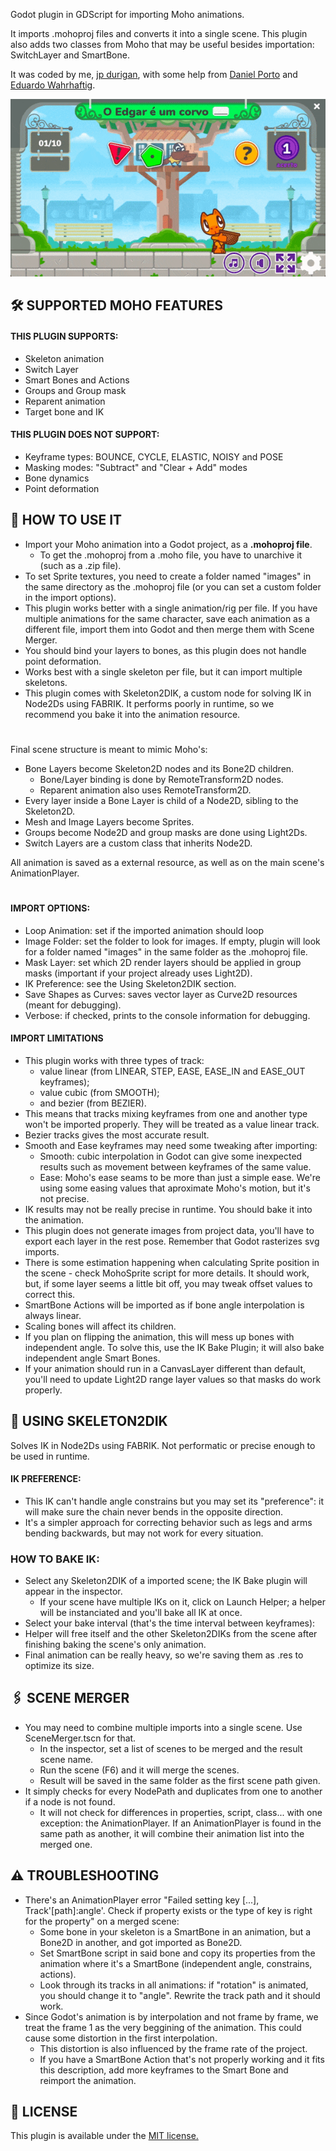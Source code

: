 Godot plugin in GDScript for importing Moho animations.

It imports .mohoproj files and converts it into a single scene. This plugin also adds two classes from Moho that may be useful besides importation: SwitchLayer and SmartBone.

It was coded by me, [jp durigan](https://github.com/jpdurigan), with some help from [Daniel Porto](https://github.com/eh-jogos) and [Eduardo Wahrhaftig](https://www.behance.net/eduardow).

![Example of usage in game](https://github.com/jpdurigan/godot_moho_importer/blob/main/example.gif "Example of usage in game")

## 🛠️ SUPPORTED MOHO FEATURES

#### THIS PLUGIN SUPPORTS:
- Skeleton animation
- Switch Layer
- Smart Bones and Actions
- Groups and Group mask
- Reparent animation
- Target bone and IK

#### THIS PLUGIN DOES NOT SUPPORT:
- Keyframe types: BOUNCE, CYCLE, ELASTIC, NOISY and POSE
- Masking modes: "Subtract" and "Clear + Add" modes
- Bone dynamics
- Point deformation

## 📖 HOW TO USE IT

- Import your Moho animation into a Godot project, as a **.mohoproj file**.
	- To get the .mohoproj from a .moho file, you have to unarchive it (such as a .zip file).
- To set Sprite textures, you need to create a folder named "images" in the same directory as the .mohoproj file (or you can set a custom folder in the import options).
- This plugin works better with a single animation/rig per file. If you have multiple animations for the same character, save each animation as a different file, import them into Godot and then merge them with Scene Merger.
- You should bind your layers to bones, as this plugin does not handle point deformation.
- Works best with a single skeleton per file, but it can import multiple skeletons.
- This plugin comes with Skeleton2DIK, a custom node for solving IK in Node2Ds using FABRIK. It performs poorly in runtime, so we recommend you bake it into the animation resource.

#
Final scene structure is meant to mimic Moho's:
- Bone Layers become Skeleton2D nodes and its Bone2D children.
	- Bone/Layer binding is done by RemoteTransform2D nodes.
	- Reparent animation also uses RemoteTransform2D.
- Every layer inside a Bone Layer is child of a Node2D, sibling to the Skeleton2D.
- Mesh and Image Layers become Sprites.
- Groups become Node2D and group masks are done using Light2Ds.
- Switch Layers are a custom class that inherits Node2D.

All animation is saved as a external resource, as well as on the main scene's AnimationPlayer.

#
#### IMPORT OPTIONS:
- Loop Animation: set if the imported animation should loop
- Image Folder: set the folder to look for images. If empty, plugin will look for a folder named "images" in the same folder as the .mohoproj file.
- Mask Layer: set which 2D render layers should be applied in group masks (important if your project already uses Light2D).
- IK Preference: see the Using Skeleton2DIK section.
- Save Shapes as Curves: saves vector layer as Curve2D resources (meant for debugging).
- Verbose: if checked, prints to the console information for debugging.

#### IMPORT LIMITATIONS
- This plugin works with three types of track:
	- value linear (from LINEAR, STEP, EASE, EASE_IN and EASE_OUT keyframes);
	- value cubic (from SMOOTH);
	- and bezier (from BEZIER).
- This means that tracks mixing keyframes from one and another type won't be imported properly. They will be treated as a value linear track.
- Bezier tracks gives the most accurate result.
- Smooth and Ease keyframes may need some tweaking after importing:
	- Smooth: cubic interpolation in Godot can give some inexpected results such as movement between keyframes of the same value.
	- Ease: Moho's ease seams to be more than just a simple ease. We're using some easing values that aproximate Moho's motion, but it's not precise.
- IK results may not be really precise in runtime. You should bake it into the animation.
- This plugin does not generate images from project data, you'll have to export each layer in the rest pose. Remember that Godot rasterizes svg imports.
- There is some estimation happening when calculating Sprite position in the scene - check MohoSprite script for more details. It should work, but, if some layer seems a little bit off, you may tweak offset values to correct this.
- SmartBone Actions will be imported as if bone angle interpolation is always linear.
- Scaling bones will affect its children.
- If you plan on flipping the animation, this will mess up bones with independent angle. To solve this, use the IK Bake Plugin; it will also bake independent angle Smart Bones.
- If your animation should run in a CanvasLayer different than default, you'll need to update Light2D range layer values so that masks do work properly.

## 🦴 USING SKELETON2DIK

Solves IK in Node2Ds using FABRIK. Not performatic or precise enough to be used in runtime.

#### IK PREFERENCE:
- This IK can't handle angle constrains but you may set its "preference": it will make sure the chain never bends in the opposite direction.
- It's a simpler approach for correcting behavior such as legs and arms bending backwards, but may not work for every situation.

### HOW TO BAKE IK:
- Select any Skeleton2DIK of a imported scene; the IK Bake plugin will appear in the inspector.
	- If your scene have multiple IKs on it, click on Launch Helper; a helper will be instanciated and you'll bake all IK at once.
- Select your bake interval (that's the time interval between keyframes):
- Helper will free itself and the other Skeleton2DIKs from the scene after finishing baking the scene's only animation.
- Final animation can be really heavy, so we're saving them as .res to optimize its size.

## 🖇️ SCENE MERGER
- You may need to combine multiple imports into a single scene. Use SceneMerger.tscn for that.
	- In the inspector, set a list of scenes to be merged and the result scene name.
	- Run the scene (F6) and it will merge the scenes.
	- Result will be saved in the same folder as the first scene path given.
- It simply checks for every NodePath and duplicates from one to another if a node is not found.
	- It will not check for differences in properties, script, class... with one exception: the AnimationPlayer. If an AnimationPlayer is found in the same path as another, it will combine their animation list into the merged one.

## ⚠️ TROUBLESHOOTING
- There's an AnimationPlayer error "Failed setting key [...], Track'[path]:angle'. Check if property exists or the type of key is right for the property" on a merged scene:
	- Some bone in your skeleton is a SmartBone in an animation, but a Bone2D in another, and got imported as Bone2D.
	- Set SmartBone script in said bone and copy its properties from the animation where it's a SmartBone (independent angle, constrains, actions).
	- Look through its tracks in all animations: if "rotation" is animated, you should change it to "angle". Rewrite the track path and it should work.
- Since Godot's animation is by interpolation and not frame by frame, we treat the frame 1 as the very beggining of the animation. This could cause some distortion in the first interpolation.
	- This distortion is also influenced by the frame rate of the project.
	- If you have a SmartBone Action that's not properly working and it fits this description, add more keyframes to the Smart Bone and reimport the animation.

## 📝 LICENSE
This plugin is available under the [MIT license.](https://github.com/jpdurigan/godot_moho_importer/blob/main/LICENSE)
